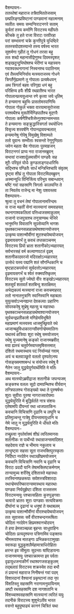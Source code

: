 वैशम्पायनः-  
ततस्तेषां महाराज तत्रैवामिततेजसाम्  
छद्मलिङ्गप्रविष्टानां पाण्डवानां महात्मनाम्  
व्यतीतः समयः सम्यग्विराटनगरे सताम्  
कुर्वतां तस्य कर्माणि विराटस्य महीपतेः  
कीचके तु हते राजा विराटः परवीरहा  
परां सम्भावनां चक्रे कुन्तीपुत्रे युधिष्ठिरे  
ततस्त्रयोदशस्यान्ते तस्य वर्षस्य भारत  
सुशर्मणा गृहीतं तु गोधनं तरसा बहु  
ततः शब्दो महानासीद्रेणुश्च दिवमस्पृशत्  
शङ्खदुन्दुभिघोषश्च भेरीणां च महास्वनः  
गवाश्वरथनागानां निस्वनश्च पदातिनाम्  
एवं तैस्त्वभिनिर्याय मत्स्यराजस्य गोधने  
त्रिगर्तैर्गृह्यमाणे तु गोपालाः प्रत्यषेधयन्  
अथ त्रिगर्ता बहवः परिगृह्य धनं बहु  
परिक्षिप्य हयैः शीघ्रै रथव्रातैश्च भारत  
गोपालान्प्रत्ययुध्यन्त रणे कृत्वा जये धृतिम्  
ते हन्यमाना बहुभिः प्रासतोमरपाणिभिः  
गोपाला गोकुले भक्ता वारयामासुरोजसा  
परश्वथैश्च मुसलैर्भिण्डिपालैश्च मुद्गरैः  
गोपालाः कर्षणैश्चित्रैर्जघ्नुरश्वान्समन्ततः  
ते हन्यमानाः सङ्क्रुद्धास्त्रिगर्ता रथयोधिनः  
विसृज्य शरवर्षणि गोपानद्रावयन्बलात्  
हन्यमानेषु गोपेषु विमुखेषु विशाम्पते  
ततो युवानः सम्भीताः श्वसन्तो रेणुगुण्ठिताः  
जवेन महता चैव गोपालाः पुरमाव्रजन्  
विराटनगरं प्राप्य नरा राजानमब्रुवन्  
सभायां राजशार्दूलमासीनं पाण्डवैः सह  
शूरैः परिवृतं योधैः कुण्डलाङ्गदधारिभिः  
सद्भिश्च पण्डितैः सार्धं मन्त्रिभिश्चापि संवृतम्  
दृष्ट्वा शीघ्रं तु गोपाला विराटमिदमब्रुवन्  
अस्मान्युधि विनिर्जित्य परिभूय सबान्धवान्  
षष्टिं गवां सहस्राणि त्रिगर्ताः कालयन्ति ते  
ता निवर्तय राजेन्द्र मा नेशुः पशवस्तव  
वैशम्पायनः-  
श्रुत्वा तु वचनं तेषां गोपालानामरिन्दमः  
स राजा महतीं सेनां मात्स्यानां समवाहयत्  
रथनागाश्वकलिलां पत्तिध्वजसमाकुलाम्  
राजानो राजपुत्राश्च तनुत्राण्यथ भेजिरे  
भानुमन्ति विवातानि सूपसेव्यानि भागशः  
पृथक्काञ्चनसन्नाहान्रथेष्वश्वानयोजयन्  
उत्कृष्य पाशान्मौर्वीणां शूराश्चापेष्वयोजयन्  
दृढमायसगर्भं तु कवचं तप्तकाञ्चनम्  
विराटस्य प्रियो भ्राता शतानीकोऽभ्यहारयत्  
सर्वभारसहं वर्म कल्याणपटलं दृढम्  
शतानीकादवरजो मदिराक्षोऽभ्यहारयत्  
उत्सेधे यस्य पद्मानि शतं सौगन्धिकानि च  
मृष्टहाटकपर्यन्तं सूर्यदत्तोऽभ्यहारयत्  
दृढमायसगर्भं च श्वेतं रुक्मपरिष्कृतम्  
विराटस्य सुतो ज्येष्ठो वीरः शङ्खोऽभ्यहारयत्  
शतसूर्यं शतावर्तं शतबिन्दु शताक्षिमत्  
अभेद्यकल्पं मत्स्यानां राजा कवचमाहरत्  
ततो नानातनुत्राणि स्वानिस्वानि महाबलाः  
युयुत्सवोऽभ्यनह्यन्त देवकल्पाः प्रहारिणः  
सोपस्करेषु शुभ्रेषु महत्सु च महारथाः  
पृथक्काञ्चनसन्नाहान्रथेष्वश्वानयोजयन्  
सूर्यचन्द्रप्रतीकाशे मणिहेमविभूषिते  
महाप्रमाणं मत्स्यस्य ध्वजमुच्छ्रियते रथे  
ध्वजान्बहुविधाकारान्सौवर्णान्हेममालिनः  
यथास्वं क्षत्रियाः शूरा रथेषु समयोजयन्  
रथेषु युज्यमानेषु कङ्को राजानमब्रवीत्  
मया ह्यस्त्रं चतुर्वर्गमवाप्तमृषिसत्तमात्  
दंशितो रथमास्थाय पदं निर्याम्यहं गवाम्  
अयं च बलवाञ्छूरो वललो दृश्यतेऽनघ  
गोसङ्ख्यमश्वबन्धं च संयोजय रथेषु वै  
नैतेन जातु युद्ध्येयुर्गवार्थमिति मे मतिः  
वैशम्पायनः-  
अथ मात्स्योऽब्रवीद्राजा शतानीकं जघन्यजम्  
कङ्कश्च वललः सूदो दामग्रन्थिश्च वीर्यवान्  
तन्त्रिपालश्च गोसङ्ख्यो यथा ते पुरुषर्षभाः  
शूराः सुवीराः पुरुषा नागराजवरोपमाः  
युद्ध्येयुरिति मे बुद्धिर्वर्तते नात्र संशयः  
एतेषामपि दीयन्तां रथा ध्वजपताकिनः  
कवचानि विचित्राणि दृढानि च लघूनि च  
प्रतिमुञ्चन्तु गात्रेषु दीयन्तामायुधानि च  
नेमे जातु न युद्ध्येयुरिति मे धीयते मतिः  
वैशम्पायनः-  
तच्छ्रुत्वा नृपतेर्वाक्यं शीघ्रं त्वरितमानसः  
शतानीकः स पार्थेभ्यो रथान्राजन्समादिशत्  
सहदेवाय राज्ञे च भीमाय नकुलाय च  
तान्दृष्ट्वा सहसा सूता राजभक्तिपुरस्कृताः  
निर्दिष्टा नरदेवेन रथाञ्छीघ्रमयोजयन्  
कवचानि विचित्राणि नवानि च दृढानि च  
विराटः प्रददौ यानि तेषामक्लिष्टकर्मणाम्  
तान्यामुच्य शरीरेषु दंशितास्ते महारथाः  
तरस्विनश्छन्नरूपाः सर्वशस्त्रविशारदाः  
रथान्हेमपरिष्कारान्समास्थाय महारथाः  
पाण्डवा निर्ययुर्हृष्टा दंशिता राजसत्तम  
विराटमन्वयुः पश्चात्सहिताः कुरुपुङ्गवाः  
चत्वारो भ्रातरः शूराः पाण्डवाः सत्यविक्रमाः  
दीर्घानां च दृढानां च धनुषां ते यथाबलम्  
उत्कृष्य पाशान्मौर्वीणां वीराश्चापेष्वयोजयन्  
ततः सुवाससः सर्वे वीराश्चन्दनरूषिताः  
चोदिता नरदेवेन क्षिप्रमश्वानचोदयन्  
ते हया हेमसञ्च्छन्ना बृहन्तः साधुवाहिनः  
चोदिताः प्रत्यदृश्यन्त पत्रिणामिव पङ्क्तयः  
भीमरूपाश्च मातङ्गाः प्रभिन्नकरटामुखाः  
स्वारूढा युद्धकुशलैर्महामात्राधिरोहिताः  
क्षरन्त इव जीमूताः सुदन्ताः षाष्टिहायनाः  
राजानमन्वयुः पश्चात्क्रामन्त इव पर्वताः  
दृढायुधजनाकीर्णं रथाश्वगजसङ्कुलम्  
तद्बलाग्रं विराटस्य शक्रस्येव तदा बभौ  
तं प्रयान्तं महाराज निनीषन्तं गवां पदम्  
विशारदानां वैश्यानां प्रकृष्टानां तदा नृप  
विंशतिस्तु सहस्राणि नराणामनुयायिनाम्  
अष्टौ रथसहस्राणि दश नागशतानि च  
विंशच्चाश्वसहस्राणि मात्स्यानां त्वरितं ययुः  
तदनीकं विराटस्य शुशुभेऽतीव भारत  
वसन्ते बहुपुष्पाढ्यं काननं चित्रितं यथा  
